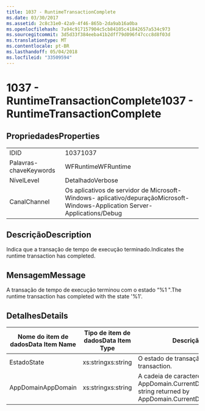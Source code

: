 ```yaml
---
title: 1037 - RuntimeTransactionComplete
ms.date: 03/30/2017
ms.assetid: 2c8c31e0-42a9-4f46-865b-2da9ab16a0ba
ms.openlocfilehash: 7a94c917157904c5cb84105c41842657a534c973
ms.sourcegitcommit: 3d5d33f384eeba41b2dff79d096f47ccc8d8f03d
ms.translationtype: MT
ms.contentlocale: pt-BR
ms.lasthandoff: 05/04/2018
ms.locfileid: "33509594"
---
```

# <a name="1037---runtimetransactioncomplete"></a><span data-ttu-id="b9d77-102">1037 - RuntimeTransactionComplete</span><span class="sxs-lookup"><span data-stu-id="b9d77-102">1037 - RuntimeTransactionComplete</span></span>
## <a name="properties"></a><span data-ttu-id="b9d77-103">Propriedades</span><span class="sxs-lookup"><span data-stu-id="b9d77-103">Properties</span></span>  
  
|||  
|-|-|  
|<span data-ttu-id="b9d77-104">ID</span><span class="sxs-lookup"><span data-stu-id="b9d77-104">ID</span></span>|<span data-ttu-id="b9d77-105">1037</span><span class="sxs-lookup"><span data-stu-id="b9d77-105">1037</span></span>|  
|<span data-ttu-id="b9d77-106">Palavras-chave</span><span class="sxs-lookup"><span data-stu-id="b9d77-106">Keywords</span></span>|<span data-ttu-id="b9d77-107">WFRuntime</span><span class="sxs-lookup"><span data-stu-id="b9d77-107">WFRuntime</span></span>|  
|<span data-ttu-id="b9d77-108">Nível</span><span class="sxs-lookup"><span data-stu-id="b9d77-108">Level</span></span>|<span data-ttu-id="b9d77-109">Detalhado</span><span class="sxs-lookup"><span data-stu-id="b9d77-109">Verbose</span></span>|  
|<span data-ttu-id="b9d77-110">Canal</span><span class="sxs-lookup"><span data-stu-id="b9d77-110">Channel</span></span>|<span data-ttu-id="b9d77-111">Os aplicativos de servidor de Microsoft-Windows- aplicativo/depuração</span><span class="sxs-lookup"><span data-stu-id="b9d77-111">Microsoft-Windows-Application Server-Applications/Debug</span></span>|  
  
## <a name="description"></a><span data-ttu-id="b9d77-112">Descrição</span><span class="sxs-lookup"><span data-stu-id="b9d77-112">Description</span></span>  
 <span data-ttu-id="b9d77-113">Indica que a transação de tempo de execução terminado.</span><span class="sxs-lookup"><span data-stu-id="b9d77-113">Indicates the runtime transaction has completed.</span></span>  
  
## <a name="message"></a><span data-ttu-id="b9d77-114">Mensagem</span><span class="sxs-lookup"><span data-stu-id="b9d77-114">Message</span></span>  
 <span data-ttu-id="b9d77-115">A transação de tempo de execução terminou com o estado “%1 ".</span><span class="sxs-lookup"><span data-stu-id="b9d77-115">The runtime transaction has completed with the state '%1'.</span></span>  
  
## <a name="details"></a><span data-ttu-id="b9d77-116">Detalhes</span><span class="sxs-lookup"><span data-stu-id="b9d77-116">Details</span></span>  
  
|<span data-ttu-id="b9d77-117">Nome do item de dados</span><span class="sxs-lookup"><span data-stu-id="b9d77-117">Data Item Name</span></span>|<span data-ttu-id="b9d77-118">Tipo de item de dados</span><span class="sxs-lookup"><span data-stu-id="b9d77-118">Data Item Type</span></span>|<span data-ttu-id="b9d77-119">Descrição</span><span class="sxs-lookup"><span data-stu-id="b9d77-119">Description</span></span>|  
|--------------------|--------------------|-----------------|  
|<span data-ttu-id="b9d77-120">Estado</span><span class="sxs-lookup"><span data-stu-id="b9d77-120">State</span></span>|<span data-ttu-id="b9d77-121">xs:string</span><span class="sxs-lookup"><span data-stu-id="b9d77-121">xs:string</span></span>|<span data-ttu-id="b9d77-122">O estado de transação.</span><span class="sxs-lookup"><span data-stu-id="b9d77-122">The state of the transaction.</span></span>|  
|<span data-ttu-id="b9d77-123">AppDomain</span><span class="sxs-lookup"><span data-stu-id="b9d77-123">AppDomain</span></span>|<span data-ttu-id="b9d77-124">xs:string</span><span class="sxs-lookup"><span data-stu-id="b9d77-124">xs:string</span></span>|<span data-ttu-id="b9d77-125">A cadeia de caracteres retornada por AppDomain.CurrentDomain.FriendlyName.</span><span class="sxs-lookup"><span data-stu-id="b9d77-125">The string returned by AppDomain.CurrentDomain.FriendlyName.</span></span>|
